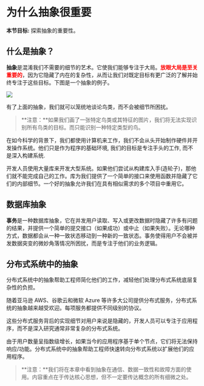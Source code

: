 # 为什么抽象很重要

**本节目标:** 探索抽象的重要性。

## 什么是抽象？

**抽象**是混淆我们不需要的细节的艺术。它使我们能够专注于大局。<font color=red>**放眼大局是至关重要的**</font>，因为它隐藏了内在的复杂性，从而让我们对既定目标有更广泛的了解并始终专注于这些目标。下图是一个抽象的例子。

![](https://cdn.jsdelivr.net/gh/gaoxiang15125/BlogImage@master/1676017433607.png)

有了上面的抽象，我们就可以笼统地谈论鸟类，而不会被细节所困扰。

> **注意：**如果我们画了一张特定鸟类或其特征的图片，我们将无法实现识别所有鸟类的目标。而只能识别一种特定类型的鸟。

在如今科学的背景下，我们都使用计算机来工作，我们不会从头开始制作硬件并开发操作系统。他们只是作为程序的基础环境, 我们的目标是专注手头的工作, 而不是深入构建系统.

开发人员使用大量库来开发大型系统。如果他们尝试从构建库入手(造轮子)，那他们就不能完成自己的工作。库为我们提供了一个简单的接口来使用函数并隐藏了它们的内部细节。一个好的抽象允许我们在具有相似需求的多个项目中重用它。

## 数据库抽象

**事务**是一种数据库抽象，它在并发用户读取、写入或更改数据时隐藏了许多有问题的结果，并提供一个简单的提交接口（如果成功）或中止（如果失败）。无论哪种方式，数据都会从一种一致状态移动到一种新的一致状态。事务使得用户不会被并发数据突变的微妙角落情况所困扰，而是专注于他们的业务逻辑。

## 分布式系统中的抽象

分布式系统中的抽象帮助工程师简化他们的工作，减轻他们处理分布式系统底层复杂性的负担。

随着亚马逊 AWS、谷歌云和微软 Azure 等许多大公司提供分布式服务，分布式系统的抽象越来越受欢迎。每项服务都提供不同级别的协议。

这些分布式服务背后的实现细节对用户来说是隐藏的，开发人员可以专注于应用程序，而不是深入研究通常非常复杂的分布式系统。

由于用户数量呈指数级增长，如果当今的应用程序基于单个节点，它们将无法保持响应/功能。分布式系统中的抽象帮助工程师快速转向分布式系统以扩展他们的应用程序。

> **注意：**我们将在本章中看到抽象在通信、数据一致性和故障方面的使用。内容重点在于传达核心思想，但不一定要传达概念的所有细微之处。